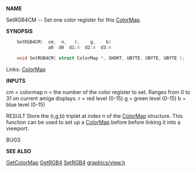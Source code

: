
**NAME**

SetRGB4CM -- Set one color register for this [ColorMap](_00B8.md).

**SYNOPSIS**

```c
    SetRGB4CM(  cm,  n,   r,    g,    b)
                a0  d0  d1:4  d2:4  d3:4

    void SetRGB4CM( struct ColorMap *, SHORT, UBYTE, UBYTE, UBYTE );

```
Links: [ColorMap](_00B8.md) 

**INPUTS**

cm = colormap
n = the number of the color register to set. Ranges from 0 to 31
on current amiga displays.
r = red level (0-15)
g = green level (0-15)
b = blue level (0-15)

RESULT
Store the (r,g,b) triplet at index n of the [ColorMap](_00B8.md) structure.
This function can be used to set up a [ColorMap](_00B8.md) before before
linking it into a viewport.

BUGS

**SEE ALSO**

[GetColorMap](GetColorMap.md) [GetRGB4](GetRGB4.md) [SetRGB4](SetRGB4.md) [graphics/view.h](_00B8.md)
